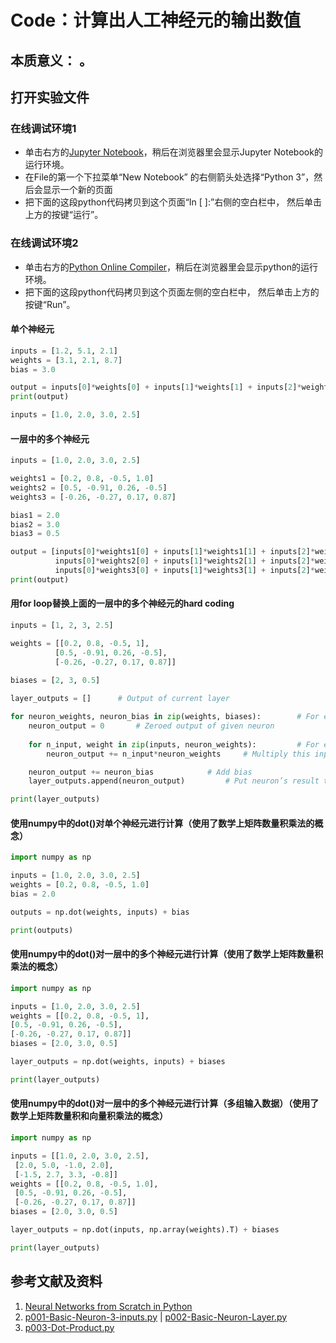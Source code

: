 # Code：计算出人工神经元的输出数值

## 本质意义： 。

## 打开实验文件

### 在线调试环境1

- 单击右方的[Jupyter Notebook](https://mybinder.org/v2/gh/ipython/ipython-in-depth/master?filepath=binder/Index.ipynb)，稍后在浏览器里会显示Jupyter Notebook的运行环境。
- 在File的第一个下拉菜单“New Notebook” 的右侧箭头处选择“Python 3”，然后会显示一个新的页面
- 把下面的这段python代码拷贝到这个页面“In [ ]:”右侧的空白栏中， 然后单击上方的按键“运行”。

### 在线调试环境2

- 单击右方的[Python Online Compiler](https://trinket.io/python3/a5bd54189b)，稍后在浏览器里会显示python的运行环境。
- 把下面的这段python代码拷贝到这个页面左侧的空白栏中， 然后单击上方的按键“Run”。

#### 单个神经元

```python
inputs = [1.2, 5.1, 2.1]
weights = [3.1, 2.1, 8.7]
bias = 3.0

output = inputs[0]*weights[0] + inputs[1]*weights[1] + inputs[2]*weights[2] + bias
print(output)

inputs = [1.0, 2.0, 3.0, 2.5]
```

#### 一层中的多个神经元

```python
inputs = [1.0, 2.0, 3.0, 2.5]

weights1 = [0.2, 0.8, -0.5, 1.0]
weights2 = [0.5, -0.91, 0.26, -0.5]
weights3 = [-0.26, -0.27, 0.17, 0.87]

bias1 = 2.0
bias2 = 3.0
bias3 = 0.5

output = [inputs[0]*weights1[0] + inputs[1]*weights1[1] + inputs[2]*weights1[2] + inputs[3]*weights1[3] + bias1,
          inputs[0]*weights2[0] + inputs[1]*weights2[1] + inputs[2]*weights2[2] + inputs[3]*weights2[3] + bias2,
          inputs[0]*weights3[0] + inputs[1]*weights3[1] + inputs[2]*weights3[2] + inputs[3]*weights3[3] + bias3]
print(output)
```

#### 用for loop替换上面的一层中的多个神经元的hard coding

```python
inputs = [1, 2, 3, 2.5]

weights = [[0.2, 0.8, -0.5, 1],
          [0.5, -0.91, 0.26, -0.5],
          [-0.26, -0.27, 0.17, 0.87]]
	       
biases = [2, 3, 0.5]

layer_outputs = []		# Output of current layer

for neuron_weights, neuron_bias in zip(weights, biases):		# For each neuron
	neuron_output = 0		# Zeroed output of given neuron
	
	for n_input, weight in zip(inputs, neuron_weights):			# For each input and weight to the neuron
		neuron_output += n_input*neuron_weights		# Multiply this input by associated weight and add to the neuron’s output variable

	neuron_output += neuron_bias			# Add bias
	layer_outputs.append(neuron_output)			# Put neuron’s result to the layer’s output list

print(layer_outputs)
```

#### 使用numpy中的dot()对单个神经元进行计算（使用了数学上矩阵数量积乘法的概念）

```python
import numpy as np

inputs = [1.0, 2.0, 3.0, 2.5]
weights = [0.2, 0.8, -0.5, 1.0]
bias = 2.0

outputs = np.dot(weights, inputs) + bias

print(outputs)
```

#### 使用numpy中的dot()对一层中的多个神经元进行计算（使用了数学上矩阵数量积乘法的概念）

```python
import numpy as np

inputs = [1.0, 2.0, 3.0, 2.5]
weights = [[0.2, 0.8, -0.5, 1],
[0.5, -0.91, 0.26, -0.5],
[-0.26, -0.27, 0.17, 0.87]]
biases = [2.0, 3.0, 0.5]

layer_outputs = np.dot(weights, inputs) + biases

print(layer_outputs)
```

#### 使用numpy中的dot()对一层中的多个神经元进行计算（多组输入数据）（使用了数学上矩阵数量积和向量积乘法的概念）

```python
import numpy as np

inputs = [[1.0, 2.0, 3.0, 2.5],
 [2.0, 5.0, -1.0, 2.0],
 [-1.5, 2.7, 3.3, -0.8]]
weights = [[0.2, 0.8, -0.5, 1.0],
 [0.5, -0.91, 0.26, -0.5],
 [-0.26, -0.27, 0.17, 0.87]]
biases = [2.0, 3.0, 0.5]

layer_outputs = np.dot(inputs, np.array(weights).T) + biases

print(layer_outputs)
```

## 参考文献及资料

1. [Neural Networks from Scratch in Python](https://nnfs.io/)
2. [p001-Basic-Neuron-3-inputs.py](https://github.com/Sentdex/NNfSiX/blob/master/Python/p001-Basic-Neuron-3-inputs.py) | [p002-Basic-Neuron-Layer.py](https://github.com/Sentdex/NNfSiX/blob/master/Python/p002-Basic-Neuron-Layer.py)
3. [p003-Dot-Product.py](https://github.com/Sentdex/NNfSiX/blob/master/Python/p003-Dot-Product.py)
